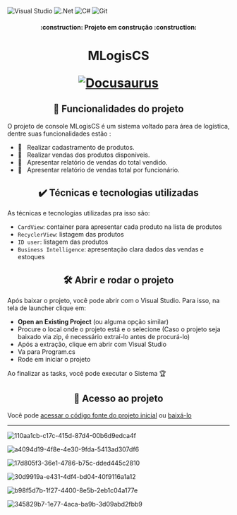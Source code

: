 ![Visual Studio](https://img.shields.io/badge/Visual%20Studio-5C2D91.svg?style=for-the-badge&logo=visual-studio&logoColor=white)
![.Net](https://img.shields.io/badge/.NET-5C2D91?style=for-the-badge&logo=.net&logoColor=white)
![C#](https://img.shields.io/badge/c%23-%23239120.svg?style=for-the-badge&logo=c-sharp&logoColor=white)
![Git](https://img.shields.io/badge/git-%23F05033.svg?style=for-the-badge&logo=git&logoColor=white)

<h4 align="center"> 
    :construction:  Projeto em construção  :construction:
</h4>

<h1 align="center">
  <p align="center">MLogisCS</p>
  <a href="https://docusaurus.io"><img src="https://docusaurus.io/img/slash-introducing.svg" alt="Docusaurus"></a>
</h1>

<h2 align="center">🔨 Funcionalidades do projeto</h2>
O projeto de console MLogisCS é um sistema voltado para área de logística, dentre suas funcionalidades estão :

 - 🔨&nbsp;&nbsp; Realizar cadastramento de produtos.
 - 🔨&nbsp;&nbsp; Realizar vendas dos produtos disponíveis.
 - 🔨&nbsp;&nbsp; Apresentar relatório de vendas do total vendido.
 - 🔨&nbsp;&nbsp; Apresentar relatório de vendas total por funcionário.
 
<h2 align="center">✔️ Técnicas e tecnologias utilizadas</h2>
As técnicas e tecnologias utilizadas pra isso são:

- `CardView`: container para apresentar cada produto na lista de produtos
- `RecyclerView`: listagem das produtos
- `ID user`: listagem das produtos
- `Business Intelligence`: apresentação clara dados das vendas e estoques

<h2 align="center">🛠️ Abrir e rodar o projeto</h2>
Após baixar o projeto, você pode abrir com o Visual Studio. Para isso, na tela de launcher clique em:

- **Open an Existing Project** (ou alguma opção similar)
- Procure o local onde o projeto está e o selecione (Caso o projeto seja baixado via zip, é necessário extraí-lo antes de procurá-lo)
- Após a extração, clique em abrir com Visual Studio 
- Va para Program.cs 
- Rode em iniciar o projeto

Ao finalizar as tasks, você pode executar o Sistema 🏆 

<h2 align="center">📁 Acesso ao projeto</h2>

Você pode [acessar o código fonte do projeto inicial](https://github.com/MatheusLCSantos7/GestaoDeLogistica/tree/main/Projeto%20Banco%20de%20dados) ou [baixá-lo](https://github.com/MatheusLCSantos7/GestaoDeLogistica/files/10611518/MLogistCS.zip)

<hr>

![110aa1cb-c17c-415d-87d4-00b6d9edca4f](https://user-images.githubusercontent.com/93961602/216828988-016af3df-632f-416d-8a2d-2411a759fd67.jpg)

![a4094d19-4f8e-4e30-9fda-5413ad307df6](https://user-images.githubusercontent.com/93961602/216828996-5a4b5cb3-f27d-4ece-b5e8-8c052138e1c9.jpg)

![17d805f3-36e1-4786-b75c-dded445c2810](https://user-images.githubusercontent.com/93961602/216829004-4e4bc09b-8637-4ade-868e-ef367cecd567.jpg)

![30d9919a-e431-4df4-bd04-40f9116a1a12](https://user-images.githubusercontent.com/93961602/216829019-d6550bd9-19f8-45f9-af69-23e8461f9bba.jpg)

![b98f5d7b-1f27-4400-8e5b-2eb1c04a177e](https://user-images.githubusercontent.com/93961602/216829028-a16a0290-9e37-4c80-9896-486dc469f0b2.jpg)

![345829b7-1e77-4aca-ba9b-3d09abd2fbb9](https://user-images.githubusercontent.com/93961602/216829032-03a45fcd-e008-42ef-b8db-b6ade066f74e.jpg)
